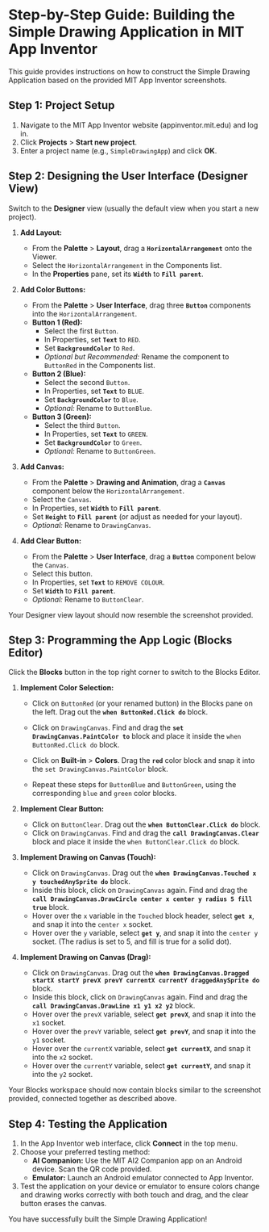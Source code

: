 # Step-by-Step Guide: Building the Simple Drawing Application in MIT App Inventor

This guide provides instructions on how to construct the Simple Drawing Application based on the provided MIT App Inventor screenshots.

## Step 1: Project Setup

1.  Navigate to the MIT App Inventor website (appinventor.mit.edu) and log in.
2.  Click **Projects** > **Start new project**.
3.  Enter a project name (e.g., `SimpleDrawingApp`) and click **OK**.

## Step 2: Designing the User Interface (Designer View)

Switch to the **Designer** view (usually the default view when you start a new project).

1.  **Add Layout:**
    * From the **Palette** > **Layout**, drag a **`HorizontalArrangement`** onto the Viewer.
    * Select the `HorizontalArrangement` in the Components list.
    * In the **Properties** pane, set its **`Width`** to **`Fill parent`**.

2.  **Add Color Buttons:**
    * From the **Palette** > **User Interface**, drag three **`Button`** components into the `HorizontalArrangement`.
    * **Button 1 (Red):**
        * Select the first `Button`.
        * In Properties, set **`Text`** to `RED`.
        * Set **`BackgroundColor`** to `Red`.
        * *Optional but Recommended:* Rename the component to `ButtonRed` in the Components list.
    * **Button 2 (Blue):**
        * Select the second `Button`.
        * In Properties, set **`Text`** to `BLUE`.
        * Set **`BackgroundColor`** to `Blue`.
        * *Optional:* Rename to `ButtonBlue`.
    * **Button 3 (Green):**
        * Select the third `Button`.
        * In Properties, set **`Text`** to `GREEN`.
        * Set **`BackgroundColor`** to `Green`.
        * *Optional:* Rename to `ButtonGreen`.

3.  **Add Canvas:**
    * From the **Palette** > **Drawing and Animation**, drag a **`Canvas`** component below the `HorizontalArrangement`.
    * Select the `Canvas`.
    * In Properties, set **`Width`** to **`Fill parent`**.
    * Set **`Height`** to **`Fill parent`** (or adjust as needed for your layout).
    * *Optional:* Rename to `DrawingCanvas`.

4.  **Add Clear Button:**
    * From the **Palette** > **User Interface**, drag a **`Button`** component below the `Canvas`.
    * Select this button.
    * In Properties, set **`Text`** to `REMOVE COLOUR`.
    * Set **`Width`** to **`Fill parent`**.
    * *Optional:* Rename to `ButtonClear`.

Your Designer view layout should now resemble the screenshot provided.

## Step 3: Programming the App Logic (Blocks Editor)

Click the **Blocks** button in the top right corner to switch to the Blocks Editor.

1.  **Implement Color Selection:**
    * Click on `ButtonRed` (or your renamed button) in the Blocks pane on the left. Drag out the **`when ButtonRed.Click do`** block.
    * Click on `DrawingCanvas`. Find and drag the **`set DrawingCanvas.PaintColor to`** block and place it inside the `when ButtonRed.Click do` block.
    * Click on **Built-in** > **Colors**. Drag the **`red`** color block and snap it into the `set DrawingCanvas.PaintColor` block.

    * Repeat these steps for `ButtonBlue` and `ButtonGreen`, using the corresponding `blue` and `green` color blocks.

2.  **Implement Clear Button:**
    * Click on `ButtonClear`. Drag out the **`when ButtonClear.Click do`** block.
    * Click on `DrawingCanvas`. Find and drag the **`call DrawingCanvas.Clear`** block and place it inside the `when ButtonClear.Click do` block.

3.  **Implement Drawing on Canvas (Touch):**
    * Click on `DrawingCanvas`. Drag out the **`when DrawingCanvas.Touched x y touchedAnySprite do`** block.
    * Inside this block, click on `DrawingCanvas` again. Find and drag the **`call DrawingCanvas.DrawCircle center x center y radius 5 fill true`** block.
    * Hover over the `x` variable in the `Touched` block header, select **`get x`**, and snap it into the `center x` socket.
    * Hover over the `y` variable, select **`get y`**, and snap it into the `center y` socket. (The radius is set to 5, and fill is true for a solid dot).

4.  **Implement Drawing on Canvas (Drag):**
    * Click on `DrawingCanvas`. Drag out the **`when DrawingCanvas.Dragged startX startY prevX prevY currentX currentY draggedAnySprite do`** block.
    * Inside this block, click on `DrawingCanvas` again. Find and drag the **`call DrawingCanvas.DrawLine x1 y1 x2 y2`** block.
    * Hover over the `prevX` variable, select **`get prevX`**, and snap it into the `x1` socket.
    * Hover over the `prevY` variable, select **`get prevY`**, and snap it into the `y1` socket.
    * Hover over the `currentX` variable, select **`get currentX`**, and snap it into the `x2` socket.
    * Hover over the `currentY` variable, select **`get currentY`**, and snap it into the `y2` socket.

Your Blocks workspace should now contain blocks similar to the screenshot provided, connected together as described above.

## Step 4: Testing the Application

1.  In the App Inventor web interface, click **Connect** in the top menu.
2.  Choose your preferred testing method:
    * **AI Companion:** Use the MIT AI2 Companion app on an Android device. Scan the QR code provided.
    * **Emulator:** Launch an Android emulator connected to App Inventor.
3.  Test the application on your device or emulator to ensure colors change and drawing works correctly with both touch and drag, and the clear button erases the canvas.

You have successfully built the Simple Drawing Application!
